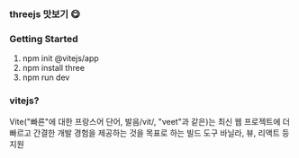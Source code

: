 ### threejs 맛보기 :yum:

### Getting Started
1. npm init @vitejs/app
2. npm install three
3. npm run dev

### vitejs?
  Vite("빠른"에 대한 프랑스어 단어, 발음/vit/, "veet"과 같은)는 
  최신 웹 프로젝트에 더 빠르고 간결한 개발 경험을 제공하는 것을 목표로 하는 빌드 도구
  바닐라, 뷰, 리액트 등 지원
